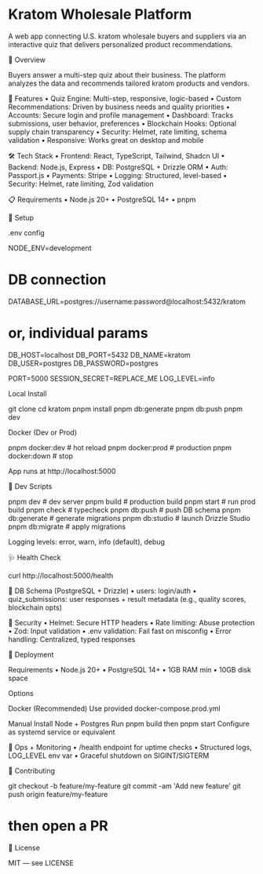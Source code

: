 # Kratom Wholesale Platform

A web app connecting U.S. kratom wholesale buyers and suppliers via an interactive quiz that delivers personalized product recommendations.

🌿 Overview

Buyers answer a multi-step quiz about their business. The platform analyzes the data and recommends tailored kratom products and vendors.

🚀 Features
	•	Quiz Engine: Multi-step, responsive, logic-based
	•	Custom Recommendations: Driven by business needs and quality priorities
	•	Accounts: Secure login and profile management
	•	Dashboard: Tracks submissions, user behavior, preferences
	•	Blockchain Hooks: Optional supply chain transparency
	•	Security: Helmet, rate limiting, schema validation
	•	Responsive: Works great on desktop and mobile

🛠 Tech Stack
	•	Frontend: React, TypeScript, Tailwind, Shadcn UI
	•	Backend: Node.js, Express
	•	DB: PostgreSQL + Drizzle ORM
	•	Auth: Passport.js
	•	Payments: Stripe
	•	Logging: Structured, level-based
	•	Security: Helmet, rate limiting, Zod validation

📋 Requirements
	•	Node.js 20+
	•	PostgreSQL 14+
	•	pnpm

🔧 Setup

.env config

NODE_ENV=development

# DB connection
DATABASE_URL=postgres://username:password@localhost:5432/kratom

# or, individual params
DB_HOST=localhost
DB_PORT=5432
DB_NAME=kratom
DB_USER=postgres
DB_PASSWORD=postgres

PORT=5000
SESSION_SECRET=REPLACE_ME
LOG_LEVEL=info

Local Install

git clone <repo-url>
cd kratom
pnpm install
pnpm db:generate
pnpm db:push
pnpm dev

Docker (Dev or Prod)

pnpm docker:dev     # hot reload
pnpm docker:prod    # production
pnpm docker:down    # stop

App runs at http://localhost:5000

🧪 Dev Scripts

pnpm dev          # dev server
pnpm build        # production build
pnpm start        # run prod build
pnpm check        # typecheck
pnpm db:push      # push DB schema
pnpm db:generate  # generate migrations
pnpm db:studio    # launch Drizzle Studio
pnpm db:migrate   # apply migrations

Logging levels: error, warn, info (default), debug

🩺 Health Check

curl http://localhost:5000/health

🧬 DB Schema (PostgreSQL + Drizzle)
	•	users: login/auth
	•	quiz_submissions: user responses + result metadata (e.g., quality scores, blockchain opts)

🔐 Security
	•	Helmet: Secure HTTP headers
	•	Rate limiting: Abuse protection
	•	Zod: Input validation
	•	.env validation: Fail fast on misconfig
	•	Error handling: Centralized, typed responses

🚢 Deployment

Requirements
	•	Node.js 20+
	•	PostgreSQL 14+
	•	1GB RAM min
	•	10GB disk space

Options

Docker (Recommended)
Use provided docker-compose.prod.yml

Manual
Install Node + Postgres
Run pnpm build then pnpm start
Configure as systemd service or equivalent

📡 Ops + Monitoring
	•	/health endpoint for uptime checks
	•	Structured logs, LOG_LEVEL env var
	•	Graceful shutdown on SIGINT/SIGTERM

🤝 Contributing

git checkout -b feature/my-feature
git commit -am 'Add new feature'
git push origin feature/my-feature
# then open a PR

📝 License

MIT — see LICENSE
